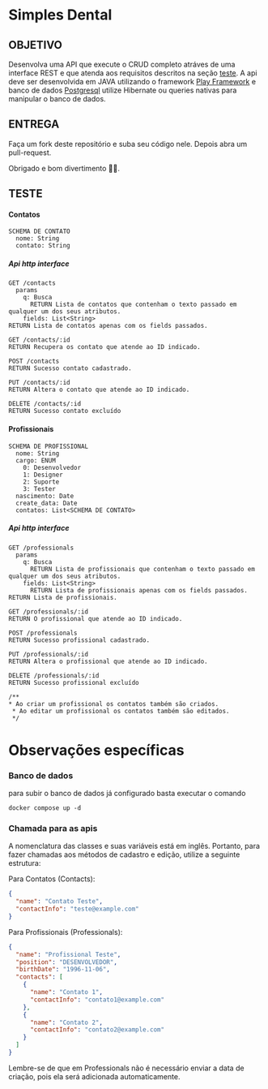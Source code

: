 # Simples Dental

## OBJETIVO

Desenvolva uma API que execute o CRUD completo atráves de uma interface REST e que atenda aos requisitos descritos na
seção [teste](#TESTE). A api deve ser desenvolvida em JAVA utilizando o
framework [Play Framework](https://www.playframework.com/documentation/2.4.x/NewApplication) e banco de
dados [Postgresql](http://www.postgresql.org/) utilize Hibernate ou queries nativas para manipular o banco de dados.

## ENTREGA

Faça um fork deste repositório e suba seu código nele. Depois abra um pull-request.

Obrigado e bom divertimento 💪💪.

## TESTE

#### Contatos

```
SCHEMA DE CONTATO
  nome: String
  contato: String
```

##### Api http interface

```
GET /contacts
  params
    q: Busca
      RETURN Lista de contatos que contenham o texto passado em qualquer um dos seus atributos.
    fields: List<String>
RETURN Lista de contatos apenas com os fields passados.

GET /contacts/:id
RETURN Recupera os contato que atende ao ID indicado.

POST /contacts
RETURN Sucesso contato cadastrado.

PUT /contacts/:id
RETURN Altera o contato que atende ao ID indicado.

DELETE /contacts/:id
RETURN Sucesso contato excluído
````

#### Profissionais

```
SCHEMA DE PROFISSIONAL
  nome: String
  cargo: ENUM
    0: Desenvolvedor
    1: Designer
    2: Suporte
    3: Tester
  nascimento: Date
  create_data: Date
  contatos: List<SCHEMA DE CONTATO>
```

##### Api http interface

```
GET /professionals
  params
    q: Busca
      RETURN Lista de profissionais que contenham o texto passado em qualquer um dos seus atributos.
    fields: List<String>
      RETURN Lista de profissionais apenas com os fields passados.
RETURN Lista de profissionais.

GET /professionals/:id
RETURN O profissional que atende ao ID indicado.

POST /professionals
RETURN Sucesso profissional cadastrado.

PUT /professionals/:id
RETURN Altera o profissional que atende ao ID indicado.

DELETE /professionals/:id
RETURN Sucesso profissional excluído

/**
* Ao criar um profissional os contatos também são criados.
 * Ao editar um profissional os contatos também são editados.
 */
```

# Observações específicas

### Banco de dados
para subir o banco de dados já configurado basta executar o comando
```
docker compose up -d
```

### Chamada para as apis

A nomenclatura das classes e suas variáveis está em inglês. Portanto, para fazer chamadas aos métodos de cadastro e edição, utilize a seguinte estrutura:

Para Contatos (Contacts):

```json
{
  "name": "Contato Teste",
  "contactInfo": "teste@example.com"
}
```
Para Profissionais (Professionals):
```json
{
  "name": "Profissional Teste",
  "position": "DESENVOLVEDOR",
  "birthDate": "1996-11-06",
  "contacts": [
    {
      "name": "Contato 1",
      "contactInfo": "contato1@example.com"
    },
    {
      "name": "Contato 2",
      "contactInfo": "contato2@example.com"
    }
  ]
}
```

Lembre-se de que em Professionals não é necessário enviar a data de criação, pois ela será adicionada automaticamente.